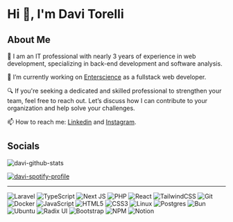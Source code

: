# Hi 👋, I'm Davi Torelli 

## About Me

🙋 I am an IT professional with nearly 3 years of experience in web development, specializing in back-end development and software analysis.

🔭 I’m currently working on [Enterscience](https://enterscience.com.br/) as a fullstack web developer.

🔍 If you're seeking a dedicated and skilled professional to strengthen your team, feel free to reach out. Let’s discuss how I can contribute to your organization and help solve your challenges.

📫 How to reach me: [Linkedin](https://www.linkedin.com/in/davitorelli/) and [Instagram](https://www.instagram.com/borgestorelli/).

## Socials

![davi-github-stats](https://github-readme-stats.vercel.app/api?username=DaviTorelli&show_icons=true&theme=synthwave)

[![davi-spotify-profile](https://spotify-github-profile.kittinanx.com/api/view?uid=davibt&cover_image=true&theme=natemoo-re&show_offline=false&background_color=121212&interchange=false&bar_color=53b14f&bar_color_cover=false)](https://github.com/kittinan/spotify-github-profile)

---
![Laravel](https://img.shields.io/badge/laravel-%23FF2D20.svg?style=flat&logo=laravel&logoColor=white)
![TypeScript](https://img.shields.io/badge/typescript-%23007ACC.svg?style=flat&logo=typescript&logoColor=white)
![Next JS](https://img.shields.io/badge/Next-black?style=flat&logo=next.js&logoColor=white)
![PHP](https://img.shields.io/badge/php-%23777BB4.svg?style=flat&logo=php&logoColor=white)
![React](https://img.shields.io/badge/react-%2320232a.svg?style=flat&logo=react&logoColor=%2361DAFB)
![TailwindCSS](https://img.shields.io/badge/tailwindcss-%2338B2AC.svg?style=flat&logo=tailwind-css&logoColor=white)
![Git](https://img.shields.io/badge/git-%23F05033.svg?style=flat&logo=git&logoColor=white)
![Docker](https://img.shields.io/badge/docker-%230db7ed.svg?style=flat&logo=docker&logoColor=white)
![JavaScript](https://img.shields.io/badge/javascript-%23323330.svg?style=flat&logo=javascript&logoColor=%23F7DF1E)
![HTML5](https://img.shields.io/badge/html5-%23E34F26.svg?style=flat&logo=html5&logoColor=white)
![CSS3](https://img.shields.io/badge/css3-%231572B6.svg?style=flat&logo=css3&logoColor=white)
![Linux](https://img.shields.io/badge/Linux-FCC624?style=flat&logo=linux&logoColor=black)
![Postgres](https://img.shields.io/badge/postgres-%23316192.svg?style=flat&logo=postgresql&logoColor=white)
![Bun](https://img.shields.io/badge/Bun-%23000000.svg?style=flat&logo=bun&logoColor=white)
![Ubuntu](https://img.shields.io/badge/Ubuntu-E95420?style=flat&logo=ubuntu&logoColor=white)
![Radix UI](https://img.shields.io/badge/radix%20ui-161618.svg?style=flat&logo=radix-ui&logoColor=white)
![Bootstrap](https://img.shields.io/badge/bootstrap-%238511FA.svg?style=flat&logo=bootstrap&logoColor=white)
![NPM](https://img.shields.io/badge/NPM-%23000000.svg?style=flat&logo=npm&logoColor=white)
![Notion](https://img.shields.io/badge/Notion-%23000000.svg?style=flat&logo=notion&logoColor=white)